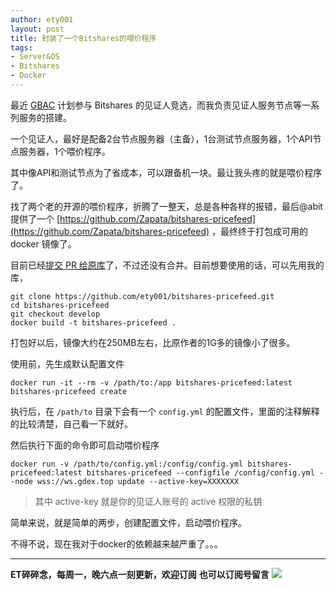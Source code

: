 ```yaml
---
author: ety001
layout: post
title: 封装了一个Bitshares的喂价程序
tags:
- Server&OS
- Bitshares
- Docker
---
```

最近 [GBAC](http://gbacenter.org/) 计划参与 Bitshares 的见证人竞选，而我负责见证人服务节点等一系列服务的搭建。

一个见证人，最好是配备2台节点服务器（主备），1台测试节点服务器，1个API节点服务器，1个喂价程序。

其中像API和测试节点为了省成本，可以跟备机一块。最让我头疼的就是喂价程序了。

找了两个老的开源的喂价程序，折腾了一整天，总是各种各样的报错，最后@abit 提供了一个 [https://github.com/Zapata/bitshares-pricefeed](https://github.com/Zapata/bitshares-pricefeed) ，最终终于打包成可用的 docker 镜像了。

目前已经[提交 PR 给原库](https://github.com/Zapata/bitshares-pricefeed/pull/9)了，不过还没有合并。目前想要使用的话，可以先用我的库，

```
git clone https://github.com/ety001/bitshares-pricefeed.git
cd bitshares-pricefeed
git checkout develop
docker build -t bitshares-pricefeed .
```

打包好以后，镜像大约在250MB左右，比原作者的1G多的镜像小了很多。

使用前，先生成默认配置文件

```
docker run -it --rm -v /path/to:/app bitshares-pricefeed:latest bitshares-pricefeed create
```

执行后，在 `/path/to` 目录下会有一个 `config.yml` 的配置文件，里面的注释解释的比较清楚，自己看一下就好。

然后执行下面的命令即可启动喂价程序

```
docker run -v /path/to/config.yml:/config/config.yml bitshares-pricefeed:latest bitshares-pricefeed --configfile /config/config.yml --node wss://ws.gdex.top update --active-key=XXXXXXX
```

> 其中 active-key 就是你的见证人账号的 active 权限的私钥

简单来说，就是简单的两步，创建配置文件，启动喂价程序。

不得不说，现在我对于docker的依赖越来越严重了。。。


---
**ET碎碎念，每周一，晚六点一刻更新，欢迎订阅**
**也可以订阅号留言**
![](/img/wechat-subscribe.jpg)
